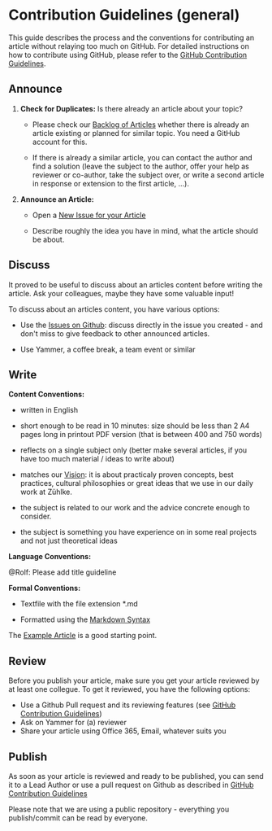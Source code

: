 # Contribution Guidelines (general)

This guide describes the process and the conventions for contributing an article without relaying too much on GitHub. For detailed instructions on how to contribute using GitHub, please refer to the [GitHub Contribution Guidelines](./github-contribution-guidelines.md). 

## Announce

1. **Check for Duplicates:** Is there already an article about your topic?
  
   * Please check our [Backlog of Articles](https://github.com/Zuehlke/zuehlke-book/issues?q=is%3Aissue+label%3Aarticle) whether there is already an article existing or planned for similar topic. You need a GitHub account for this.
  
   * If there is already a similar article, you can contact the author and find a solution (leave the subject to the author, offer your help as reviewer or co-author, take the subject over, or write a second article in response or extension to the first article, ...). 
   
2. **Announce an Article:**
  
   * Open a [New Issue for your Article](https://github.com/Zuehlke/zuehlke-book/issues/new?labels=article&title=Article:%20%3Cput%20topic%20title%20here%3E)
  
   * Describe roughly the idea you have in mind, what the article should be about.

## Discuss

It proved to be useful to discuss about an articles content before writing the article. Ask your colleagues, maybe they have some valuable input! 

To discuss about an articles content, you have various options:

   * Use the [Issues on Github](https://github.com/Zuehlke/zuehlke-book/issues): discuss directly in the issue you created - and don't miss to give feedback to other announced articles.

   * Use Yammer, a coffee break, a team event or similar

## Write

**Content Conventions:**

* written in English

* short enough to be read in 10 minutes: size should be less than 2 A4 pages long in printout PDF version (that is between 400 and 750 words)

* reflects on a single subject only (better make several articles, if you have too much material / ideas to write about)

* matches our [Vision](../README.md#vision): it is about practicaly proven concepts, best practices, cultural philosophies or great ideas that we use in our daily work at Zühlke.

* the subject is related to our work and the advice concrete enough to consider.

* the subject is something you have experience on in some real projects and not just theoretical ideas

**Language Conventions:**

@Rolf: Please add title guideline

**Formal Conventions:**

* Textfile with the file extension *.md

* Formatted using the [Markdown Syntax](https://github.com/adam-p/markdown-here/wiki/Markdown-Cheatsheet)

The [Example Article](https://raw.githubusercontent.com/Zuehlke/zuehlke-book/develop/articles/_example.md) is a good starting point.

## Review

Before you publish your article, make sure you get your article reviewed by at least one collegue. To get it reviewed, you have the following options:

   * Use a Github Pull request and its reviewing features  (see [GitHub Contribution Guidelines](./github-contribution-guidelines.md#Review))
   * Ask on Yammer for (a) reviewer
   * Share your article using Office 365, Email, whatever suits you

## Publish

As soon as your article is reviewed and ready to be published, you can send it to a Lead Author or use a pull request on Github as described in [GitHub Contribution Guidelines](./github-contribution-guidelines.md#Publish)

Please note that we are using a public repository - everything you publish/commit can be read by everyone.